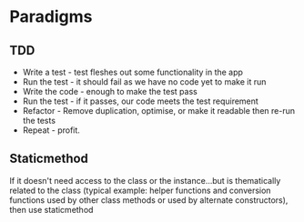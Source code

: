 # Paradigms

## TDD

- Write a test - test fleshes out some functionality in the app
- Run the test - it should fail as we have no code yet to make it run
- Write the code - enough to make the test pass
- Run the test - if it passes, our code meets the test requirement
- Refactor - Remove duplication, optimise, or make it readable then re-run the tests
- Repeat - profit.

## Staticmethod

If it doesn't need access to the class or the instance...but is thematically related to the class (typical example: helper functions and conversion functions used by other class methods or used by alternate constructors), then use staticmethod


